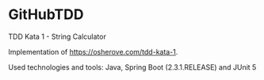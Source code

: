 # GitHubTDD
TDD Kata 1 - String Calculator

Implementation of https://osherove.com/tdd-kata-1.

Used technologies and tools: Java, Spring Boot (2.3.1.RELEASE) and JUnit 5
